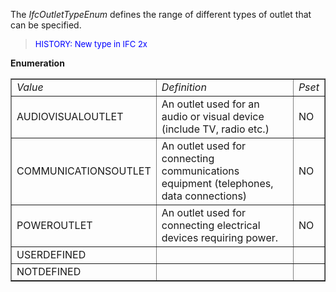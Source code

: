 The _IfcOutletTypeEnum_ defines the range of different types of outlet that can be specified.

> <font color="#0000FF" size="-1"> HISTORY: New type in IFC 2x
		  </font>
> 


**Enumeration**

<table border="1"> 
		<tr> 
		  <td><i>Value</i></td> 
		  <td><i>Definition</i></td> 
		  <td><i>Pset</i></td> 
		</tr> 
		<tr> 
		  <td>AUDIOVISUALOUTLET</td> 
		  <td>An outlet used for an audio or visual device (include TV, radio
			 etc.)</td> 
		  <td>NO</td> 
		</tr> 
		<tr> 
		  <td>COMMUNICATIONSOUTLET</td> 
		  <td>An outlet used for connecting communications equipment (telephones,
			 data connections)</td> 
		  <td>NO</td> 
		</tr> 
		<tr> 
		  <td>POWEROUTLET</td> 
		  <td>An outlet used for connecting electrical devices requiring
			 power.</td> 
		  <td>NO</td> 
		</tr> 
		<tr> 
		  <td>USERDEFINED</td> 
		  <td></td> 
		  <td></td> 
		</tr> 
		<tr> 
		  <td>NOTDEFINED</td> 
		  <td></td> 
		  <td></td> 
		</tr> 
	 </table>